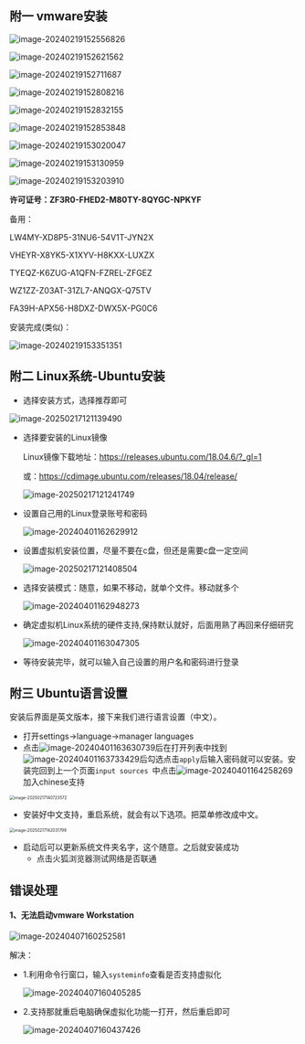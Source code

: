 

## 附一 vmware安装

![image-20240219152556826](https://woniumd.oss-cn-hangzhou.aliyuncs.com/aiot/ruishaojun/image-20240219152556826.png)

![image-20240219152621562](https://woniumd.oss-cn-hangzhou.aliyuncs.com/aiot/ruishaojun/image-20240219152621562.png)

![image-20240219152711687](https://woniumd.oss-cn-hangzhou.aliyuncs.com/aiot/ruishaojun/image-20240219152711687.png)

![image-20240219152808216](https://woniumd.oss-cn-hangzhou.aliyuncs.com/aiot/ruishaojun/image-20240219152808216.png)

![image-20240219152832155](https://woniumd.oss-cn-hangzhou.aliyuncs.com/aiot/ruishaojun/image-20240219152832155.png)

![image-20240219152853848](https://woniumd.oss-cn-hangzhou.aliyuncs.com/aiot/ruishaojun/image-20240219152853848.png)

![image-20240219153020047](https://woniumd.oss-cn-hangzhou.aliyuncs.com/aiot/ruishaojun/image-20240219153020047.png)

![image-20240219153130959](https://woniumd.oss-cn-hangzhou.aliyuncs.com/aiot/ruishaojun/image-20240219153130959.png)

![image-20240219153203910](https://woniumd.oss-cn-hangzhou.aliyuncs.com/aiot/ruishaojun/image-20240219153203910.png)



**许可证号：ZF3R0-FHED2-M80TY-8QYGC-NPKYF**

备用：

LW4MY-XD8P5-31NU6-54V1T-JYN2X

VHEYR-X8YK5-X1XYV-H8KXX-LUXZX

TYEQZ-K6ZUG-A1QFN-FZREL-ZFGEZ

WZ1ZZ-Z03AT-31ZL7-ANQGX-Q75TV

FA39H-APX56-H8DXZ-DWX5X-PG0C6 



安装完成(类似)：

![image-20240219153351351](https://woniumd.oss-cn-hangzhou.aliyuncs.com/aiot/ruishaojun/image-20240219153351351.png)

## 附二 Linux系统-Ubuntu安装

- 选择安装方式，选择推荐即可

![image-20250217121139490](https://woniumd.oss-cn-hangzhou.aliyuncs.com/java/yujian/20250217121139.png)

- 选择要安装的Linux镜像

  Linux镜像下载地址：https://releases.ubuntu.com/18.04.6/?_gl=1

  或：https://cdimage.ubuntu.com/releases/18.04/release/

  ![image-20250217121241749](https://woniumd.oss-cn-hangzhou.aliyuncs.com/java/yujian/20250217121241.png)

- 设置自己用的Linux登录账号和密码

  ![image-20240401162629912](https://woniumd.oss-cn-hangzhou.aliyuncs.com/web/dengnaiwen/20240401162629.png)

- 设置虚拟机安装位置，尽量不要在c盘，但还是需要c盘一定空间

  ![image-20250217121408504](https://woniumd.oss-cn-hangzhou.aliyuncs.com/java/yujian/20250217121408.png)

- 选择安装模式：随意，如果不移动，就单个文件。移动就多个

  ![image-20240401162948273](https://woniumd.oss-cn-hangzhou.aliyuncs.com/web/dengnaiwen/20240401162948.png)

- 确定虚拟机Linux系统的硬件支持,保持默认就好，后面用熟了再回来仔细研究

  ![image-20240401163047305](https://woniumd.oss-cn-hangzhou.aliyuncs.com/web/dengnaiwen/20240401163047.png)

- 等待安装完毕，就可以输入自己设置的用户名和密码进行登录









## 附三 Ubuntu语言设置

安装后界面是英文版本，接下来我们进行语言设置（中文）。

- 打开settings->language->manager languages
- 点击![image-20240401163630739](https://woniumd.oss-cn-hangzhou.aliyuncs.com/web/dengnaiwen/20240401163630.png)后在打开列表中找到![image-20240401163733429](https://woniumd.oss-cn-hangzhou.aliyuncs.com/web/dengnaiwen/20240401163733.png)后勾选点击`apply`后输入密码就可以安装。安装完回到上一个页面`input sources `中点击![image-20240401164258269](https://woniumd.oss-cn-hangzhou.aliyuncs.com/web/dengnaiwen/20240401164258.png)加入chinese支持

<img src="https://woniumd.oss-cn-hangzhou.aliyuncs.com/java/yujian/20250217140723.png" alt="image-20250217140723572" style="zoom:50%;" />



- 安装好中文支持，重启系统，就会有以下选项。把菜单修改成中文。

<img src="https://woniumd.oss-cn-hangzhou.aliyuncs.com/java/yujian/20250217142031.png" alt="image-20250217142031799" style="zoom:50%;" />

- 启动后可以更新系统文件夹名字，这个随意。之后就安装成功
  - 点击火狐浏览器测试网络是否联通







## 错误处理

#### 1、无法启动vmware Workstation

![image-20240407160252581](https://woniumd.oss-cn-hangzhou.aliyuncs.com/web/dengnaiwen/20240407160252.png)

解决：

- 1.利用命令行窗口，输入`systeminfo`查看是否支持虚拟化

  ![image-20240407160405285](https://woniumd.oss-cn-hangzhou.aliyuncs.com/web/dengnaiwen/20240407160405.png)

- 2.支持那就重启电脑确保虚拟化功能一打开，然后重启即可

  ![image-20240407160437426](https://woniumd.oss-cn-hangzhou.aliyuncs.com/web/dengnaiwen/20240407160437.png)
